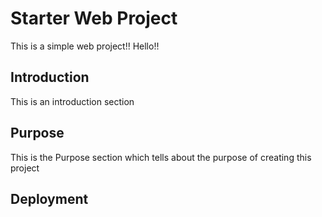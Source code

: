 # Starter Web Project
This is a simple web project!! Hello!!

## Introduction
This is an introduction section

## Purpose
This is the Purpose section which tells about the purpose of creating this project

## Deployment
